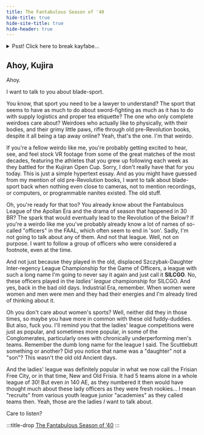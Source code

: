 ```yaml
---
title: The Fantabulous Season of '40
hide-title: true
hide-site-title: true
hide-header: true
---
```


<details class="ooc-body">
    <summary class="ooc-heading">
        Psst! Click here to break kayfabe...
    </summary>
    The Fantabulous Season of '40 is a Thirsty Sword Lesbians campaign, and this is its website. It's written in
    multiple levels of fictional truth (that is, "kayfabe"). <a href="kayfabe.html">Click here for more on kayfabe</a>,
    or <a href="home.html">click here to go to the home page</a>.
</details>

Ahoy, Kujira
-------------

Ahoy.

I want to talk to you about blade-sport.

You know, that sport you need to be a lawyer to understand? The sport that seems to have as much to do about
sword-fighting as much as it has to do with supply logistics and proper tea etiquette? The one who only complete
weirdoes care about? Weirdoes who actually like to physically, with their bodies, and their grimy little paws, rifle
through old pre-Revolution books, despite it all being a tap away online? Yeah, that's the one. I'm that weirdo.

If you're a fellow weirdo like me, you're probably getting excited to hear, see, and feel stock VR footage from some
of the great matches of the most decades, featuring the athletes that you grew up following each week as they battled
for the Kujiran Open Cup. Sorry, I don't really have that for you today. This is just a simple hypertext essay. And
as you might have guessed from my mention of old pre-Revolution books, I want to talk about blade-sport back when
nothing even close to cameras, not to mention recordings, or computers, or programmable nanites existed. The old stuff.

Oh, you're ready for that too? You already know about the Fantabulous League of the Apollan Era and the drama of season
that happened in 30 BR? The spark that would eventually lead to the Revolution of the Below? If you're a weirdo like
me you've probably already know a lot of names of so-called "officers" in the FAAL, which often seem to end in 'son'.
Sadly, I'm not going to talk about any of them. And not that league. Well, not on purpose. I want to follow a group
of officers who were considered a footnote, even at the time.

And not just because they played in the old, displaced Szczybak-Daughter Inter-regency League Championship for the
Game of Officers, a league with such a long name I'm going to never say it again and just call it **SILCGO**. No, these
officers played in the *ladies' league* championship for SILCGO. And yes, back in the bad old days. Industrial Era,
remember. When women were women and men were men and they had their energies and I'm already tired of thinking about
it.

Oh you don't care about women's sports? Well, neither did they in those times, so maybe you have more in common with
these old fuddy-duddies. But also, fuck you. I'll remind you that the ladies' league competitions were just as popular,
and sometimes more popular, in some of the Conglomerates, particularly ones with chronically underperforming men's
teams. Remember the dumb long name for the league I said. The Scuttlebutt something or another? Did you notice that
name was a "daughter" not a "son"? This wasn't the old old Ancient days.

And the ladies' league was definitely popular in what we now call the Frisian Free City, or in that time, New and
Old Frisia. It had 5 teams alone in a whole league of 30! But even *in* 140 AE, as they numbered it then would have
thought much about these lady officers as they were fresh rookies... I mean "recruits" from various youth league
junior "academies" as they called teams then. Yeah, those are the ladies *I* want to talk about.

Care to listen?

:::title-drop
[The Fantabulous Season of &#8217;40](home.html)
:::
